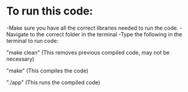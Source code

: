 # To run this code:
-Make sure you have all the correct libraries needed to run the code.
-Navigate to the correct folder in the terminal
-Type the following in the terminal to run code:

"make clean"	(This removes previous compiled code, may not be necessary)

"make"		(This compiles the code)

"./app"		(This runs the compiled code)

